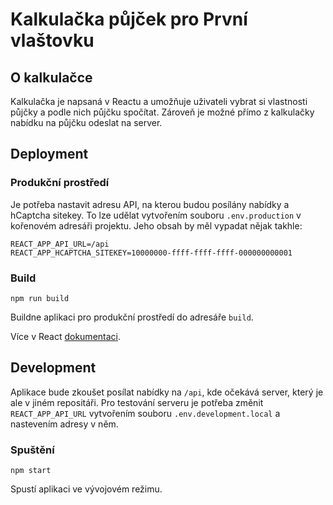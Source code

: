 # Kalkulačka půjček pro První vlaštovku
## O kalkulačce
Kalkulačka je napsaná v Reactu a umožňuje uživateli vybrat si vlastnosti půjčky a podle nich půjčku spočítat. Zároveň je možné přímo z kalkulačky nabídku na půjčku odeslat na server. 

## Deployment

### Produkční prostředí
Je potřeba nastavit adresu API, na kterou budou posílány nabídky a hCaptcha sitekey. To lze udělat vytvořením souboru `.env.production` v kořenovém adresáři projektu. Jeho obsah by měl vypadat nějak takhle:
```
REACT_APP_API_URL=/api
REACT_APP_HCAPTCHA_SITEKEY=10000000-ffff-ffff-ffff-000000000001
```

### Build
`npm run build`

Buildne aplikaci pro produkční prostředí do adresáře `build`.

Více v React [dokumentaci](https://facebook.github.io/create-react-app/docs/deployment).

## Development
Aplikace bude zkoušet posílat nabídky na `/api`, kde očekává server, který je ale v jiném repositáři. Pro testování serveru je potřeba změnit `REACT_APP_API_URL` vytvořením souboru `.env.development.local` a nastevením adresy v něm.

### Spuštění
`npm start`

Spustí aplikaci ve vývojovém režimu.